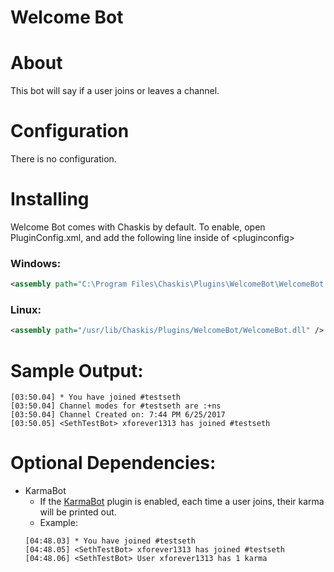 ﻿Welcome Bot
==============

About
======
This bot will say if a user joins or leaves a channel.

Configuration
=====

There is no configuration.

Installing
======

Welcome Bot comes with Chaskis by default. To enable, open PluginConfig.xml, and add the following line inside of &lt;pluginconfig&gt;

### Windows: ###

```XML
<assembly path="C:\Program Files\Chaskis\Plugins\WelcomeBot\WelcomeBot.dll" />
```

### Linux: ###

```XML
<assembly path="/usr/lib/Chaskis/Plugins/WelcomeBot/WelcomeBot.dll" />
```

Sample Output:
======

```
[03:50.04] * You have joined #testseth
[03:50.04] Channel modes for #testseth are :+ns
[03:50.04] Channel Created on: 7:44 PM 6/25/2017
[03:50.05] <SethTestBot> xforever1313 has joined #testseth
```

Optional Dependencies:
======

 * KarmaBot
    * If the [KarmaBot](https://github.com/xforever1313/Chaskis/tree/master/Chaskis/Plugins/KarmaBot) plugin is enabled, each time a user joins, their karma will be printed out.
    * Example:
    ```
    [04:48.03] * You have joined #testseth
    [04:48.05] <SethTestBot> xforever1313 has joined #testseth
    [04:48.06] <SethTestBot> User xforever1313 has 1 karma
    ```